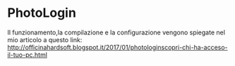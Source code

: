 # PhotoLogin

Il funzionamento,la compilazione e la configurazione vengono spiegate nel mio articolo a questo link: http://officinahardsoft.blogspot.it/2017/01/photologinscopri-chi-ha-acceso-il-tuo-pc.html

